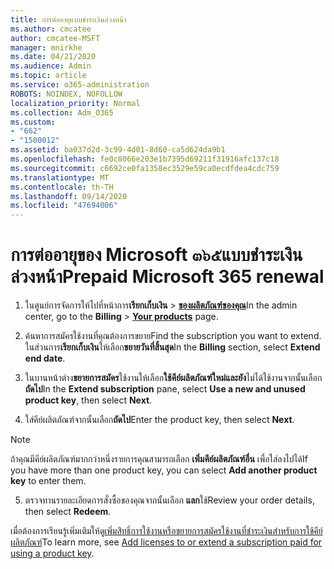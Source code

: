 ```yaml
---
title: การต่ออายุแบบชำระเงินล่วงหน้า
ms.author: cmcatee
author: cmcatee-MSFT
manager: mnirkhe
ms.date: 04/21/2020
ms.audience: Admin
ms.topic: article
ms.service: o365-administration
ROBOTS: NOINDEX, NOFOLLOW
localization_priority: Normal
ms.collection: Adm_O365
ms.custom:
- "662"
- "1500012"
ms.assetid: ba037d2d-3c99-4d01-8d60-ca5d624da9b1
ms.openlocfilehash: fe0c8066e203e1b7395d69211f31916afc137c18
ms.sourcegitcommit: c6692ce0fa1358ec3529e59ca0ecdfdea4cdc759
ms.translationtype: MT
ms.contentlocale: th-TH
ms.lasthandoff: 09/14/2020
ms.locfileid: "47694006"
---
```

# <a name="prepaid-microsoft-365-renewal"></a><span data-ttu-id="99835-102">การต่ออายุของ Microsoft ๓๖๕แบบชำระเงินล่วงหน้า</span><span class="sxs-lookup"><span data-stu-id="99835-102">Prepaid Microsoft 365 renewal</span></span>

1. <span data-ttu-id="99835-103">ในศูนย์การจัดการให้ไปที่หน้าการ**เรียกเก็บเงิน** \> **[ของผลิตภัณฑ์ของคุณ](https://go.microsoft.com/fwlink/p/?linkid=842054)**</span><span class="sxs-lookup"><span data-stu-id="99835-103">In the admin center, go to the **Billing** \> **[Your products](https://go.microsoft.com/fwlink/p/?linkid=842054)** page.</span></span>

2. <span data-ttu-id="99835-104">ค้นหาการสมัครใช้งานที่คุณต้องการขยาย</span><span class="sxs-lookup"><span data-stu-id="99835-104">Find the subscription you want to extend.</span></span> <span data-ttu-id="99835-105">ในส่วนการ**เรียกเก็บเงิน**ให้เลือก**ขยายวันที่สิ้นสุด**</span><span class="sxs-lookup"><span data-stu-id="99835-105">In the **Billing** section, select **Extend end date**.</span></span>

3. <span data-ttu-id="99835-106">ในบานหน้าต่าง**ขยายการสมัคร**ใช้งานให้เลือก**ใช้คีย์ผลิตภัณฑ์ใหม่และยัง**ไม่ได้ใช้งานจากนั้นเลือก**ถัดไป**</span><span class="sxs-lookup"><span data-stu-id="99835-106">In the **Extend subscription** pane, select **Use a new and unused product key**, then select **Next**.</span></span>

4. <span data-ttu-id="99835-107">ใส่คีย์ผลิตภัณฑ์จากนั้นเลือก**ถัดไป**</span><span class="sxs-lookup"><span data-stu-id="99835-107">Enter the product key, then select **Next**.</span></span>

> [!NOTE]
> <span data-ttu-id="99835-108">ถ้าคุณมีคีย์ผลิตภัณฑ์มากกว่าหนึ่งรายการคุณสามารถเลือก **เพิ่มคีย์ผลิตภัณฑ์อื่น** เพื่อใส่ลงไปได้</span><span class="sxs-lookup"><span data-stu-id="99835-108">If you have more than one product key, you can select **Add another product key** to enter them.</span></span>

5. <span data-ttu-id="99835-109">ตรวจทานรายละเอียดการสั่งซื้อของคุณจากนั้นเลือก **แลก**ใช้</span><span class="sxs-lookup"><span data-stu-id="99835-109">Review your order details, then select **Redeem**.</span></span>

<span data-ttu-id="99835-110">เมื่อต้องการเรียนรู้เพิ่มเติมให้ดู[เพิ่มสิทธิ์การใช้งานหรือขยายการสมัครใช้งานที่ชำระเงินสำหรับการใช้คีย์ผลิตภัณฑ์](https://docs.microsoft.com/microsoft-365/commerce/licenses/add-licenses-using-product-key)</span><span class="sxs-lookup"><span data-stu-id="99835-110">To learn more, see [Add licenses to or extend a subscription paid for using a product key](https://docs.microsoft.com/microsoft-365/commerce/licenses/add-licenses-using-product-key).</span></span>
